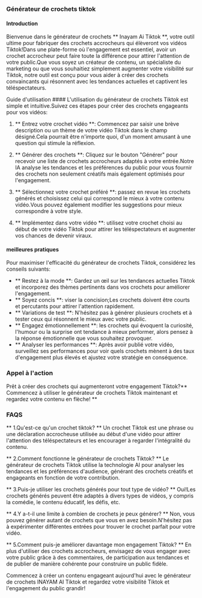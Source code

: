 ### Générateur de crochets tiktok

#### Introduction
Bienvenue dans le générateur de crochets ** Inayam Ai Tiktok **, votre outil ultime pour fabriquer des crochets accrocheurs qui élèveront vos vidéos Tiktok!Dans une plate-forme où l'engagement est essentiel, avoir un crochet accrocheur peut faire toute la différence pour attirer l'attention de votre public.Que vous soyez un créateur de contenu, un spécialiste du marketing ou que vous souhaitiez simplement augmenter votre visibilité sur Tiktok, notre outil est conçu pour vous aider à créer des crochets convaincants qui résonnent avec les tendances actuelles et captivent les téléspectateurs.

Guide d'utilisation ####
L'utilisation du générateur de crochets Tiktok est simple et intuitive.Suivez ces étapes pour créer des crochets engageants pour vos vidéos:

1. ** Entrez votre crochet vidéo **: Commencez par saisir une brève description ou un thème de votre vidéo Tiktok dans le champ désigné.Cela pourrait être n'importe quoi, d'un moment amusant à une question qui stimule la réflexion.

2. ** Générer des crochets **: Cliquez sur le bouton "Générer" pour recevoir une liste de crochets accrocheurs adaptés à votre entrée.Notre IA analyse les tendances et les préférences du public pour vous fournir des crochets non seulement créatifs mais également optimisés pour l'engagement.

3. ** Sélectionnez votre crochet préféré **: passez en revue les crochets générés et choisissez celui qui correspond le mieux à votre contenu vidéo.Vous pouvez également modifier les suggestions pour mieux correspondre à votre style.

4. ** Implémentez dans votre vidéo **: utilisez votre crochet choisi au début de votre vidéo Tiktok pour attirer les téléspectateurs et augmenter vos chances de devenir viraux.

#### meilleures pratiques
Pour maximiser l'efficacité du générateur de crochets Tiktok, considérez les conseils suivants:

- ** Restez à la mode **: Gardez un œil sur les tendances actuelles Tiktok et incorporez des thèmes pertinents dans vos crochets pour améliorer l'engagement.
- ** Soyez concis **: viser la concision;Les crochets doivent être courts et percutants pour attirer l'attention rapidement.
- ** Variations de test **: N'hésitez pas à générer plusieurs crochets et à tester ceux qui résonnent le mieux avec votre public.
- ** Engagez émotionnellement **: les crochets qui évoquent la curiosité, l'humour ou la surprise ont tendance à mieux performer, alors pensez à la réponse émotionnelle que vous souhaitez provoquer.
- ** Analyser les performances **: Après avoir publié votre vidéo, surveillez ses performances pour voir quels crochets mènent à des taux d'engagement plus élevés et ajustez votre stratégie en conséquence.

### Appel à l'action
Prêt à créer des crochets qui augmenteront votre engagement Tiktok?** Commencez à utiliser le générateur de crochets Tiktok maintenant et regardez votre contenu en flèche! **

### FAQS

** 1.Qu'est-ce qu'un crochet tiktok? **
Un crochet Tiktok est une phrase ou une déclaration accrocheuse utilisée au début d'une vidéo pour attirer l'attention des téléspectateurs et les encourager à regarder l'intégralité du contenu.

** 2.Comment fonctionne le générateur de crochets Tiktok? **
Le générateur de crochets Tiktok utilise la technologie AI pour analyser les tendances et les préférences d'audience, générant des crochets créatifs et engageants en fonction de votre contribution.

** 3.Puis-je utiliser les crochets générés pour tout type de vidéo? **
Oui!Les crochets générés peuvent être adaptés à divers types de vidéos, y compris la comédie, le contenu éducatif, les défis, etc.

** 4.Y a-t-il une limite à combien de crochets je peux générer? **
Non, vous pouvez générer autant de crochets que vous en avez besoin.N'hésitez pas à expérimenter différentes entrées pour trouver le crochet parfait pour votre vidéo.

** 5.Comment puis-je améliorer davantage mon engagement Tiktok? **
En plus d'utiliser des crochets accrocheurs, envisagez de vous engager avec votre public grâce à des commentaires, de participation aux tendances et de publier de manière cohérente pour construire un public fidèle.

Commencez à créer un contenu engageant aujourd'hui avec le générateur de crochets INAYAM AI Tiktok et regardez votre visibilité Tiktok et l'engagement du public grandir!